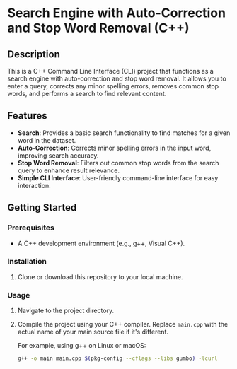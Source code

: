 # Search Engine with Auto-Correction and Stop Word Removal (C++)

## Description
This is a C++ Command Line Interface (CLI) project that functions as a search engine with auto-correction and stop word removal. It allows you to enter a query, corrects any minor spelling errors, removes common stop words, and performs a search to find relevant content.

## Features
- **Search**: Provides a basic search functionality to find matches for a given word in the dataset.
- **Auto-Correction**: Corrects minor spelling errors in the input word, improving search accuracy.
- **Stop Word Removal**: Filters out common stop words from the search query to enhance result relevance.
- **Simple CLI Interface**: User-friendly command-line interface for easy interaction.

## Getting Started

### Prerequisites
- A C++ development environment (e.g., g++, Visual C++).

### Installation
1. Clone or download this repository to your local machine.

### Usage
1. Navigate to the project directory.

2. Compile the project using your C++ compiler. Replace `main.cpp` with the actual name of your main source file if it's different.

   For example, using g++ on Linux or macOS:
   ```bash
   g++ -o main main.cpp $(pkg-config --cflags --libs gumbo) -lcurl

